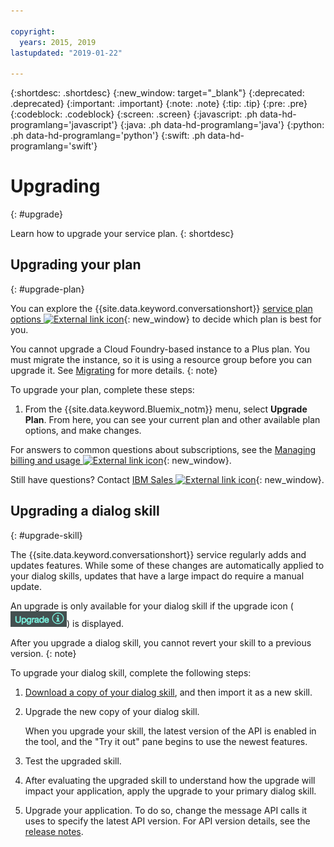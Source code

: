 ```yaml
---

copyright:
  years: 2015, 2019
lastupdated: "2019-01-22"

---
```


{:shortdesc: .shortdesc}
{:new_window: target="_blank"}
{:deprecated: .deprecated}
{:important: .important}
{:note: .note}
{:tip: .tip}
{:pre: .pre}
{:codeblock: .codeblock}
{:screen: .screen}
{:javascript: .ph data-hd-programlang='javascript'}
{:java: .ph data-hd-programlang='java'}
{:python: .ph data-hd-programlang='python'}
{:swift: .ph data-hd-programlang='swift'}

# Upgrading
{: #upgrade}

Learn how to upgrade your service plan.
{: shortdesc}

## Upgrading your plan
{: #upgrade-plan}

You can explore the {{site.data.keyword.conversationshort}} [service plan options ![External link icon](../../icons/launch-glyph.svg "External link icon")](https://www.ibm.com/cloud/watson-assistant/pricing/){: new_window} to decide which plan is best for you.

You cannot upgrade a Cloud Foundry-based instance to a Plus plan. You must migrate the instance, so it is using a resource group before you can upgrade it. See [Migrating](migrate.html) for more details.
{: note}

To upgrade your plan, complete these steps:

1.  From the {{site.data.keyword.Bluemix_notm}} menu, select **Upgrade Plan**.
    From here, you can see your current plan and other available plan options, and make changes.

For answers to common questions about subscriptions, see the [Managing billing and usage ![External link icon](../../icons/launch-glyph.svg "External link icon")](/docs/billing-usage/how_charged.html){: new_window}.

Still have questions? Contact [IBM Sales ![External link icon](../../icons/launch-glyph.svg "External link icon")](https://www-01.ibm.com/marketing/iwm/dre/signup?source=urx-20970){: new_window}.

## Upgrading a dialog skill
{: #upgrade-skill}

The {{site.data.keyword.conversationshort}} service regularly adds and updates features. While some of these changes are automatically applied to your dialog skills, updates that have a large impact do require a manual update.

An upgrade is only available for your dialog skill if the upgrade icon (![upgrade icon](images/upgrade.png)) is displayed.

After you upgrade a dialog skill, you cannot revert your skill to a previous version.
{: note}

To upgrade your dialog skill, complete the following steps:

1.  [Download a copy of your dialog skill](skill-add.html#download-skill), and then import it as a new skill.
2.  Upgrade the new copy of your dialog skill.

    When you upgrade your skill, the latest version of the API is enabled in the tool, and the "Try it out" pane begins to use the newest features.
3.  Test the upgraded skill.
4.  After evaluating the upgraded skill to understand how the upgrade will impact your application, apply the upgrade to your primary dialog skill.
5.  Upgrade your application. To do so, change the message API calls it uses to specify the latest API version. For API version details, see the [release notes](release-notes.html).
